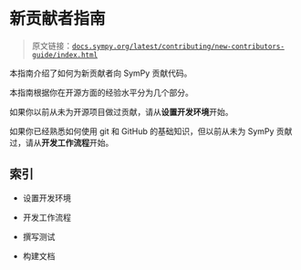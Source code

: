 # 新贡献者指南

> 原文链接：[`docs.sympy.org/latest/contributing/new-contributors-guide/index.html`](https://docs.sympy.org/latest/contributing/new-contributors-guide/index.html)

本指南介绍了如何为新贡献者向 SymPy 贡献代码。

本指南根据你在开源方面的经验水平分为几个部分。

如果你以前从未为开源项目做过贡献，请从**设置开发环境**开始。

如果你已经熟悉如何使用 git 和 GitHub 的基础知识，但以前从未为 SymPy 贡献过，请从**开发工作流程**开始。

## 索引

+   设置开发环境

+   开发工作流程

+   撰写测试

+   构建文档
